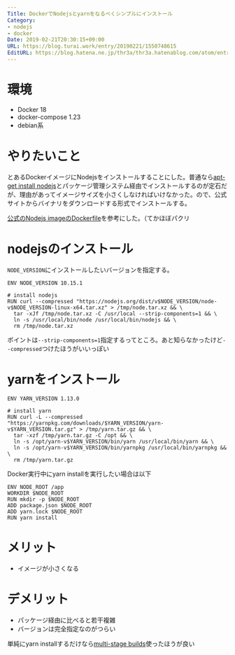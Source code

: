 ```yaml
---
Title: DockerでNodejsとyarnをなるべくシンプルにインストール
Category:
- nodejs
- docker
Date: 2019-02-21T20:30:15+09:00
URL: https://blog.turai.work/entry/20190221/1550748615
EditURL: https://blog.hatena.ne.jp/thr3a/thr3a.hatenablog.com/atom/entry/17680117126975263755
---
```


# 環境

- Docker 18
- docker-compose 1.23
- debian系

# やりたいこと

とあるDockerイメージにNodejsをインストールすることにした。普通なら[apt-get install nodejs](https://nodejs.org/ja/download/package-manager/)とパッケージ管理システム経由でインストールするのが定石だが、理由があってイメージサイズを小さくしなければいけなかった。ので、公式サイトからバイナリをダウンロードする形式でインストールする。

[公式のNodejs imageのDockerfile](https://github.com/nodejs/docker-node)を参考にした。（てかほぼパクリ

# nodejsのインストール

`NODE_VERSION`にインストールしたいバージョンを指定する。

```
ENV NODE_VERSION 10.15.1

# install nodejs
RUN curl --compressed "https://nodejs.org/dist/v$NODE_VERSION/node-v$NODE_VERSION-linux-x64.tar.xz" > /tmp/node.tar.xz && \
  tar -xJf /tmp/node.tar.xz -C /usr/local --strip-components=1 && \
  ln -s /usr/local/bin/node /usr/local/bin/nodejs && \
  rm /tmp/node.tar.xz
```

ポイントは`--strip-components=1`指定するってところ。あと知らなかったけど`--compressed`つけたほうがいいっぽい

# yarnをインストール

```
ENV YARN_VERSION 1.13.0

# install yarn
RUN curl -L --compressed "https://yarnpkg.com/downloads/$YARN_VERSION/yarn-v$YARN_VERSION.tar.gz" > /tmp/yarn.tar.gz && \
  tar -xzf /tmp/yarn.tar.gz -C /opt && \
  ln -s /opt/yarn-v$YARN_VERSION/bin/yarn /usr/local/bin/yarn && \
  ln -s /opt/yarn-v$YARN_VERSION/bin/yarnpkg /usr/local/bin/yarnpkg && \
  rm /tmp/yarn.tar.gz
```

Docker実行中にyarn installを実行したい場合は以下

```
ENV NODE_ROOT /app
WORKDIR $NODE_ROOT
RUN mkdir -p $NODE_ROOT
ADD package.json $NODE_ROOT
ADD yarn.lock $NODE_ROOT
RUN yarn install
```

# メリット

- イメージが小さくなる

# デメリット

- パッケージ経由に比べると若干複雑
- バージョンは完全指定なのがつらい

単純にyarn installするだけなら[multi-stage builds](https://docs.docker.com/develop/develop-images/multistage-build/)使ったほうが良い
